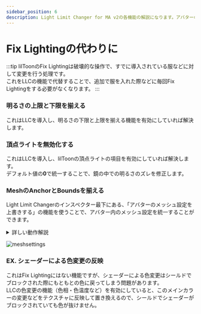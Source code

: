 ```yaml
---
sidebar_position: 6
description: Light Limit Changer for MA v2の各機能の解説になります。アバターの明るさに関わるパラメーターや、色温度・彩度調節機能の有効化など詳細に設定が可能です。
---
```


# Fix Lightingの代わりに

:::tip
lilToonのFix Lightingは破壊的な操作で、すでに導入されている服などに対して変更を行う処理です。  
これをLLCの機能で代替することで、追加で服を入れた際などに毎回Fix Lightingをする必要がなくなります。
:::

### 明るさの上限と下限を揃える

これはLLCを導入し、明るさの下限と上限を揃える機能を有効にしていれば解決します。  

### 頂点ライトを無効化する

これはLLCを導入し、lilToonの頂点ライトの項目を有効にしていれば解決します。  
デフォルト値の**0**で統一することで、鏡の中での明るさのズレを修正します。  

### MeshのAnchorとBoundsを揃える

Light Limit Changerのインスペクター最下にある、「アバターのメッシュ設定を上書きする」の機能を使うことで、アバター内のメッシュ設定を統一することができます。

<details>
    <summary> 詳しい動作解説 </summary>


    この機能は、MA Mesh Settingsをアバタールートに生成します。  
    すでにアバタールートに存在していた場合には、その設定を上書きします。  

    このとき、アバターの中に存在するMA Mesh Settingsをすべて継承に変更します。

    これによって、着せた服にもともとMA Mesh Settingsが付属しており、体と違う設定がされていた際に生じるズレを防ぐことができます。
</details>

![meshsettings](/img/docs/v2/description/tips/v2-tips-meshsettings.png)

### EX. シェーダーによる色変更の反映

これはFix Lightingにはない機能ですが、シェーダーによる色変更はシールドでブロックされた際にもともとの色に戻ってしまう問題があります。  
LLCの色変更の機能（色相・色温度など）を有効にしていると、このメインカラーの変更などをテクスチャに反映して置き換えるので、シールドでシェーダーがブロックされていても色が抜けません。



